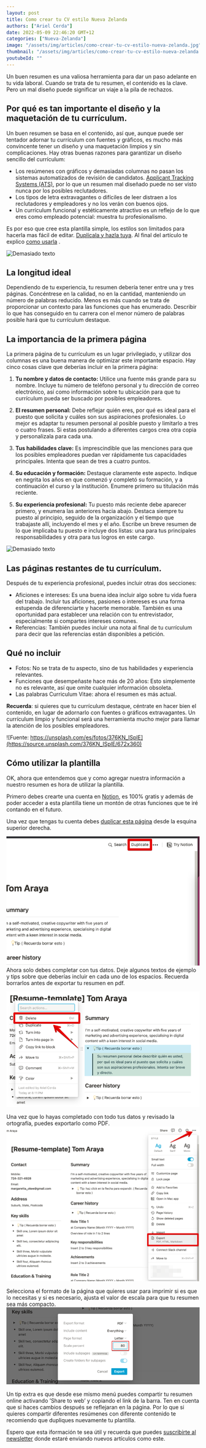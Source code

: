 ```yaml
---
layout: post
title: Como crear tu CV estilo Nueva Zelanda
authors: ["Ariel Cerda"]
date: 2022-05-09 22:46:20 GMT+12
categories: ["Nueva-Zelanda"]
image: "/assets/img/articles/como-crear-tu-cv-estilo-nueva-zelanda.jpg"
thumbnail: "/assets/img/articles/como-crear-tu-cv-estilo-nueva-zelanda.jpg"
youtubeId: ""
---
```


Un buen resumen es una valiosa herramienta para dar un paso adelante en tu vida laboral. Cuando se trata de tu resumen, el contenido es la clave. Pero un mal diseño puede significar un viaje a la pila de rechazos.

## Por qué es tan importante el diseño y la maquetación de tu currículum.

Un buen resumen se basa en el contenido, así que, aunque puede ser tentador adornar tu currículum con fuentes y gráficos, es mucho más convincente tener un diseño y una maquetación limpios y sin complicaciones. Hay otras buenas razones para garantizar un diseño sencillo del currículum:

- Los resúmenes con gráficos y demasiadas columnas no pasan los sistemas automatizados de revisión de candidatos. [Applicant Tracking Systems (ATS)](https://www.jobscan.co/applicant-tracking-systems), por lo que un resumen mal diseñado puede no ser visto nunca por los posibles reclutadores.
- Los tipos de letra extravagantes o difíciles de leer distraen a los reclutadores y empleadores y no los verán con buenos ojos.
- Un currículum funcional y estéticamente atractivo es un reflejo de lo que eres como empleado potencial: muestra tu profesionalismo.

Es por eso que cree esta plantilla simple, los estilos son limitados para hacerla mas fácil de editar. <a href="https://smilesharks.notion.site/smilesharks/Resume-template-Tom-Araya-afa3ac5cc13d4199af2a793971426a11" target="_blank">Duplícala y hazla tuya</a>. Al final del artículo te explico [como usarla](#plantilla) .

![Demasiado texto](https://source.unsplash.com/MldQeWmF2_g/672x360)

## La longitud ideal

Dependiendo de tu experiencia, tu resumen debería tener entre una y tres páginas. Concéntrese en la calidad, no en la cantidad, manteniendo un número de palabras reducido. Menos es más cuando se trata de proporcionar un contexto para las funciones que has enumerado. Describir lo que has conseguido en tu carrera con el menor número de palabras posible hará que tu currículum destaque.

## La importancia de la primera página

La primera página de tu currículum es un lugar privilegiado, y utilizar dos columnas es una buena manera de optimizar este importante espacio. Hay cinco cosas clave que deberías incluir en la primera página:

1. **Tu nombre y datos de contacto:**
   Utilice una fuente más grande para su nombre. Incluye tu número de teléfono personal y tu dirección de correo electrónico, así como información sobre tu ubicación para que tu currículum pueda ser buscado por posibles empleadores.

2. **El resumen personal:**
   Debe reflejar quién eres, por qué es ideal para el puesto que solicita y cuáles son sus aspiraciones profesionales. Lo mejor es adaptar tu resumen personal al posible puesto y limitarlo a tres o cuatro frases. Si estas postulando a diferentes cargos crea otra copia y personalizala para cada una.
3. **Tus habilidades clave:**
   Es imprescindible que las menciones para que los posibles empleadores puedan ver rápidamente tus capacidades principales. Intenta que sean de tres a cuatro puntos.
4. **Su educación y formación:**
   Destaque claramente este aspecto. Indique en negrita los años en que comenzó y completó su formación, y a continuación el curso y la institución. Enumere primero su titulación más reciente.
5. **Su experiencia profesional:**
   Tu puesto más reciente debe aparecer primero, y enumera las anteriores hacia abajo. Destaca siempre tu puesto al principio, seguido de la organización y el tiempo que trabajaste allí, incluyendo el mes y el año. Escribe un breve resumen de lo que implicaba tu puesto e incluye dos listas: una para tus principales responsabilidades y otra para tus logros en este cargo.

![Demasiado texto](https://source.unsplash.com/4YzrcDNcRVg/672x360)

## Las páginas restantes de tu currículum.

Después de tu experiencia profesional, puedes incluir otras dos secciones:

- Aficiones e intereses: Es una buena idea incluir algo sobre tu vida fuera del trabajo. Incluir tus aficiones, pasiones o intereses es una forma estupenda de diferenciarte y hacerte memorable. También es una oportunidad para establecer una relación con tu entrevistador, especialmente si compartes intereses comunes.
- Referencias: También puedes incluir una nota al final de tu currículum para decir que las referencias están disponibles a petición.

## Qué no incluir

- Fotos: No se trata de tu aspecto, sino de tus habilidades y experiencia relevantes.
- Funciones que desempeñaste hace más de 20 años: Esto simplemente no es relevante, así que omite cualquier información obsoleta.
- Las palabras Curriculum Vitae: ahora el resumen es más actual.

**Recuerda**: si quieres que tu currículum destaque, céntrate en hacer bien el contenido, en lugar de adornarlo con fuentes o gráficos extravagantes. Un currículum limpio y funcional será una herramienta mucho mejor para llamar la atención de los posibles empleadores.

![Fuente: https://unsplash.com/es/fotos/376KN_ISplE](https://source.unsplash.com/376KN_ISplE/672x360)

## Cómo utilizar la plantilla <a name="plantilla"></a>

OK, ahora que entendemos que y como agregar nuestra información a nuestro resumen es hora de utilizar la plantilla.

Primero debes crearte una cuenta en <a href="https://www.notion.so/product?fredir=1" target="_blank">Notion</a>, es 100% gratis y además de poder acceder a esta plantilla tiene un montón de otras funciones que te iré contando en el futuro.

Una vez que tengas tu cuenta debes <a href="https://smilesharks.notion.site/smilesharks/Resume-template-Tom-Araya-afa3ac5cc13d4199af2a793971426a11" target="_blank">duplicar esta página</a> desde la esquina superior derecha.

![Duplica la plantilla](/assets/img/articles/Template01.png)
Ahora solo debes completar con tus datos.
Deje algunos textos de ejemplo y tips sobre que deberías incluir en cada uno de los espacios. Recuerda borrarlos antes de exportar tu resumen en pdf.

![Elimina los comentarios de la plantilla](/assets/img/articles/Template02.png)

Una vez que lo hayas completado con todo tus datos y revisado la ortografía, puedes exportarlo como PDF.
![Exporta la plantilla](/assets/img/articles/Template03.png)

Selecciona el formato de la página que quieres usar para imprimir si es que lo necesitas y si es necesario, ajusta el valor de escala para que tu resumen sea más compacto.
![Ajusta el tamaño de la plantilla](/assets/img/articles/Template04.png)

Un tip extra es que desde ese mismo menú puedes compartir tu resumen online activando ’Share to web’ y copiando el link de la barra. Ten en cuenta que si haces cambios después se reflejaran en la página. Por lo que si quieres compartir diferentes resúmenes con diferente contenido te recomiendo que dupliques nuevamente tu plantilla.

Espero que esta iformación te sea útil y recuerda que puedes [suscribirte al newsletter](http://eepurl.com/hy4Njj) donde estaré enviando nuevos artículos como este.
